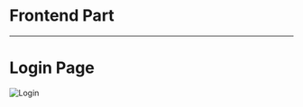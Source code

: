 
# Frontend Part
---------------------------------------------------------

# Login Page

![Login](./Images/login_web.jpg)
